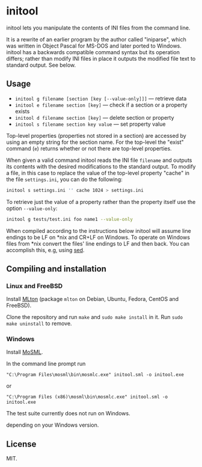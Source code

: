 # initool

initool lets you manipulate the contents of INI files from the command line.

It is a rewrite of an earlier program by the author called "iniparse", which
was written in Object Pascal for MS-DOS and later ported to Windows. initool
has a backwards compatible command syntax but its operation differs; rather
than modify INI files in place it outputs the modified file text to standard
output. See below.

## Usage

* `initool g filename [section [key [--value-only]]]` — retrieve data
* `initool e filename section [key]` — check if a section or a property exists
* `initool d filename section [key]` — delete section or property
* `initool s filename section key value` — set property value

Top-level properties (properties not stored in a section) are accessed by
using an empty string for the section name. For the top-level the "exist"
command (`e`) returns whether or not there are top-level properties.

When given a valid command initool reads the INI file `filename` and outputs
its contents with the desired modifications to the standard output. To modify
a file, in this case to replace the value of the top-level property "cache" in
the file `settings.ini`, you can do the following:

```sh
initool s settings.ini '' cache 1024 > settings.ini
```

To retrieve just the value of a property rather than the property itself use
the option `--value-only`:

```sh
initool g tests/test.ini foo name1 --value-only
```

When compiled according to the instructions below initool will assume line
endings to be LF on *nix and CR+LF on Windows. To operate on Windows files
from *nix convert the files' line endings to LF and then back. You can
accomplish this, e.g, using [sed](http://stackoverflow.com/a/2613834/3142963).

## Compiling and installation

### Linux and FreeBSD

Install [MLton](http://mlton.org/) (package `mlton` on Debian, Ubuntu, Fedora,
CentOS and FreeBSD).

Clone the repository and run `make` and `sudo make install` in it. Run `sudo
make uninstall` to remove.

### Windows

Install [MoSML](http://mosml.org).

In the command line prompt run

`"C:\Program Files\mosml\bin\mosmlc.exe" initool.sml -o initool.exe`

or

`"C:\Program Files (x86)\mosml\bin\mosmlc.exe" initool.sml -o initool.exe`

The test suite currently does not run on Windows.

depending on your Windows version.

## License

MIT.

